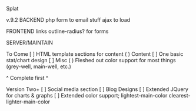 Splat

v.9.2
BACKEND
php form to email stuff
ajax to load  

FRONTEND
links
outline-radius? for forms

SERVER/MAINTAIN

To Come
[ ] HTML template sections for content
    ( ) Content
    [ ] One basic stat/chart design
[ ] Misc
    ( ) Fleshed out color support for most things (grey-well, main-well, etc.)

^ Complete first ^

Version Two+
[ ] Social media section
[ ] Blog Designs
[ ] Extended JQuery for charts & graphs
[ ] Extended color support; lightest-main-color clearest-lighter-main-color